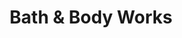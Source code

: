 ---
title: "Bath & Body Works"
url: /houston/bath-and-body-works-northwest-freeway/
shop: beauty
---
